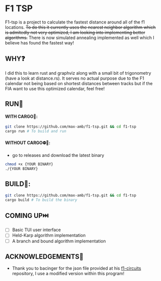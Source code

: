 # F1 TSP
F1-tsp is a project to calculate the fastest distance around all of the f1 locations. ~~To do this it currently uses the nearest neighbor algorithm which is admitedly not very optimized, I am looking into implementing better algorithms.~~ There is now simulated annealing implemented as well which I believe has found the fastest way!

## WHY❓
I did this to learn rust and graphviz along with a small bit of trigonometry (have a look at distance.rs). It serves no actual purpose due to the F1 calendar not being based on shortest distances between tracks but if the FIA want to use this optimized calendar, feel free!

## RUN🏃
#### WITH CARGO🚚:
```bash
git clone https://github.com/max-amb/f1-tsp.git && cd f1-tsp
cargo run # To build and run 
```
#### WITHOUT CARGO⛔🚚:
- go to releases and download the latest binary
```bash
chmod +x {YOUR BINARY}
./{YOUR BINARY}
```
## BUILD👷:
```bash
git clone https://github.com/max-amb/f1-tsp.git && cd f1-tsp
cargo build # To build the binary
```

## COMING UP⏭️
- [ ] Basic TUI user interface
- [ ] Held-Karp algorithm implementation
- [ ] A branch and bound algorithm implementation

## ACKNOWLEDGEMENTS🙏
- Thank you to bacinger for the json file provided at his [f1-circuits](https://github.com/bacinger/f1-circuits) repository, I use a modified version within this program!

